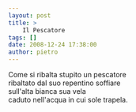 ```yaml
---
layout: post
title: >
    Il Pescatore
tags: []
date: 2008-12-24 17:38:00
author: pietro
---
```

Come si ribalta stupito un pescatore<br/>ribaltato dal suo repentino soffiare<br/>sull'alta bianca sua vela<br/>caduto nell'acqua in cui sole trapela.
